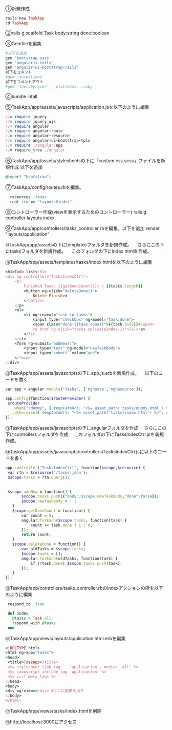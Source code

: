 ①新規作成
```ruby
rails new TaskApp
cd TaskApp
```
②rails g scaffold Task body:string done:boolean

③Gemfileを編集
```ruby
#以下を追加
gem 'bootstrap-sass'
gem 'angularjs-rails'
gem 'angular-ui-bootstrap-rails'
以下をコメント
#gem 'turbolinks'
以下をコメントアウト
#gem 'therubyracer',  platforms: :ruby
```

④bundle intall

⑤TaskApp/app/assets/javascripts/application.jsを以下のように編集
```ruby
//= require jquery
//= require jquery_ujs
//= require angular
//= require angular-route
//= require angular-resource
//= require angular-ui-bootstrap-tpls
//= require ./angular/app
//= require_tree ./angular
```

⑥TaskApp/app/assets/stylesheetsの下に「costom.css.scss」ファイルを新規作成
以下を追加
```ruby
@import "bootstrap";
```

⑦TaskApp/config/routes.rbを編集。
```ruby
  resources :tasks
  root :to => "layouts#index"
```

⑧コントローラー作成(viewを表示するためのコントローラー)
rails g controller layouts index

⑨TaskApp/app/controllers/tasks_controller.rbを編集。以下を追加
render "layouts/application"

⑩TaskApp/app/assetsの下にtemplatesフォルダを新規作成。
　さらにこの下にtasksフォルダを新規作成。
　このフォルダの下にindex.htmlを作成。

⑪TaskApp/app/assets/templates/tasks/index.htmlを以下のように編集
```ruby
<h1>Todo list</h1>
<div ng-controller="TasksIndexCtrl">
	<p>
		Finished Task: {{getDoneCount()}} / {{tasks.length}}
		<button ng-click="deleteDone()">
			Delete Finished
		</button>
	</p>
	<ul>
		<li ng-repeat="task in tasks">
			<input type="checkbox" ng-model="task.done">
			<span class="done-{{task.done}}">{{task.body}}</span>
			<a href ng-click="tasks.splice($index,1)">[x]</a>
		</li>
	</ul>
	<form ng-submit="addNew()">
		<input type="text" ng-model="newTaskBody">
		<input type="submit" value="add">
	</form>
</div>
```

⑫TaskApp/app/assets/javascriptsの下にapp.js.erbを新規作成。
　以下のコードを書く
 ```ruby
 var app = angular.module("Tasks", ['ngRoute','ngResource']);

app.config(function($routeProvider) {
  $routeProvider
    .when("/dummy", { templateUrl: "<%= asset_path('tasks/dummy.html') %>", controller: "TasksDummyCtrl" })
    .otherwise({ templateUrl: "<%= asset_path('tasks/index.html') %>", controller: "TasksIndexCtrl" })
});
 ```
 
 ⑬TaskApp/app/assets/javascriptsの下にangularフォルダを作成
 　さらにこの下にcontrollersフォルダを作成
 　このフォルダの下にTasksIndexCtrl.jsを新規作成。
 
 ⑭TaskApp/app/assets/javascripts/controllers/TasksIndexCtrl.jsに以下のコードを書く
 ```ruby
 app.controller("TasksIndexCtrl", function($scope,$resource) {
  var rtn = $resource('/tasks.json');
  $scope.tasks = rtn.query();
  
  
  $scope.addNew = function() {
        $scope.tasks.push({"body":$scope.newTaskBody,"done":false});
        $scope.newTaskBody = '';
    }
    $scope.getDoneCount = function() {
        var count = 0;
        angular.forEach($scope.tasks, function(task) {
            count += task.done ? 1 : 0;
        });
        return count;
    }
    $scope.deleteDone = function() {
        var oldTasks = $scope.tasks;
        $scope.tasks = [];
        angular.forEach(oldTasks, function(task) {
            if (!task.done) $scope.tasks.push(task);
        });
    } 
});
 ```
 
 ⑮TaskApp/app/controllers/tasks_controller.rbのindexアクションの所を以下のように編集
 
 ```ruby
  respond_to :json

  def index
    @tasks = Task.all
    respond_with @tasks  
  end
 ```
 ⑯TaskApp/app/views/layouts/application.html.erbを編集
 ```ruby
 <!DOCTYPE html>
<html ng-app="Tasks">
<head>
  <title>TaskApp</title>
  <%= stylesheet_link_tag    'application', media: 'all' %>
  <%= javascript_include_tag 'application' %>
  <%= csrf_meta_tags %>
</head>
<body>
<div ng-view></div> #ここに結果を出す
</body>
</html>
 ```
 
 ⑰TaskApp/app/views/tasks/index.htmlを削除
 
 ⑱http://localhost:3000にアクセス




